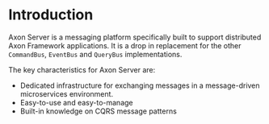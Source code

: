 # Introduction

Axon Server is a messaging platform specifically built to support distributed Axon Framework applications. It is a drop in replacement for the other `CommandBus`, `EventBus` and `QueryBus` implementations.

The key characteristics for Axon Server are:

* Dedicated infrastructure for exchanging messages in a message-driven microservices environment.
* Easy-to-use and easy-to-manage
* Built-in knowledge on CQRS message patterns

